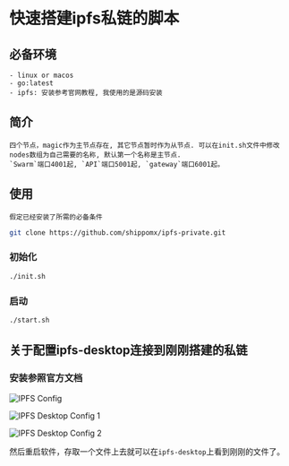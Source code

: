 
# 快速搭建ipfs私链的脚本

## 必备环境
    - linux or macos
    - go:latest
    - ipfs: 安装参考官网教程, 我使用的是源码安装

## 简介
    四个节点，magic作为主节点存在, 其它节点暂时作为从节点. 可以在init.sh文件中修改nodes数组为自己需要的名称, 默认第一个名称是主节点.
    `Swarm`端口4001起, `API`端口5001起, `gateway`端口6001起。

## 使用
    假定已经安装了所需的必备条件

```bash
git clone https://github.com/shippomx/ipfs-private.git
```

### 初始化
```bash
./init.sh
```

### 启动
```bash
./start.sh
```

## 关于配置ipfs-desktop连接到刚刚搭建的私链

### 安装参照官方文档
![IPFS Config](https://s1.ax1x.com/2020/08/07/afBf9P.png)

![IPFS Desktop Config 1](https://s1.ax1x.com/2020/08/07/afBRht.png)

![IPFS Desktop Config 2](https://s1.ax1x.com/2020/08/07/afB2tI.png)

然后重启软件，存取一个文件上去就可以在`ipfs-desktop`上看到刚刚的文件了。